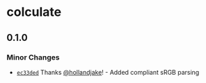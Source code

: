 # colculate

## 0.1.0

### Minor Changes

- [`ec33ded`](https://github.com/hollandjake/colculate/commit/ec33deda29a245fa0fdf4b26933b4cbe40b2f3b6) Thanks [@hollandjake](https://github.com/hollandjake)! - Added compliant sRGB parsing
